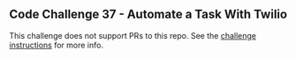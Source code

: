 ## Code Challenge 37 - Automate a Task With Twilio

This challenge does not support PRs to this repo. See the [challenge instructions](http://pybit.es/codechallenge37.html) for more info.
